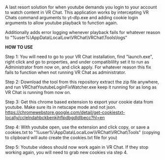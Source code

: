 A last resort solution for when youtube demands you login to your account to watch content in VR Chat.
This application works by intercepting VR Chats command arguments to yt-dlp.exe and adding cookie login arguments to allow youtube playback to function again.

Additionally adds error logging whenever playback fails for whatever reason to "%user%\AppData\LocalLow\VRChat\VRChat\Tools\logs"

**HOW TO USE**

Step 1: You will need to go to your VR Chat installation, find "launch.exe", right click and go to properties, and under compatiblility set it to run as Administrator from now on, and click apply. For whatever reason this fix fails to function when not running VR Chat as administrator.

Step 2: Download the tool from this repository extract the zip file anywhere, and run VRChatYoutubeLoginFixWatcher.exe keep it running for as long as VR Chat is running from now on.

Step 3: Get this chrome based extension to export your cookie data from youtube. Make sure its in netscape mode and not json. https://chromewebstore.google.com/detail/get-cookiestxt-locally/cclelndahbckbenkjhflpdbgdldlbecc?hl=en

Step 4: With youtube open, use the extension and click copy, or save a cookies.txt to "%user%\AppData\LocalLow\VRChat\VRChat\Tools" (copying to clipboard will auto create the cookies.txt file for you)

Step 5: Youtube videos should now work again in VR Chat. If they stop working again, you will need to grab new cookies via step 4.
